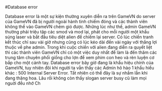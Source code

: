#Database error

Database error là một sự kiện thường xuyên diễn ra trên GameVN do server của GameVN đã bị người ngoài hành tinh chiếm đóng và các thành viên không thể vào GameVN chém gió được. Những lúc như thế, admin GameVN thường phải triệu tập các smod và mod lại, phát cho mỗi người một khẩu súng laser và bắt đầu tiêu diệt alien để chiếm lại server. Có lúc chiến tranh kết thúc chỉ sau vài giờ nhưng cũng có lúc kéo dài đến vài ngày với thắng lợi thuộc về phe admin. Trong khi cuộc chiến với alien đang diễn ra quyết liệt thì các thành viên GameVN chỉ có một việc duy nhất để làm là đến thăm các trung tâm chuyên phối giống cho lợn để xem phim con heo và rèn luyện cơ bắp cho một cánh tay.
Database error bây giờ đang là khẩu hiệu chính của GameVN, tuy nhiên đôi khi người ta vẫn thấy các Admin hô hào 1 khẩu hiểu khác : 500 Internal Server Error. Tất nhiên có thể đây là sự nhầm lẫn khi đang thăng hoa. Lâu rồi không còn thấy slogan server busy cũ làm mọi nguời đều nhớ
Ch